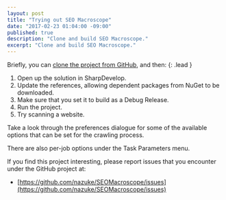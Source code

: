 ```yaml
---
layout: post
title: "Trying out SEO Macroscope"
date: "2017-02-23 01:04:00 -09:00"
published: true
description: "Clone and build SEO Macroscope."
excerpt: "Clone and build SEO Macroscope."
---
```


Briefly, you can [clone the project from GitHub](https://github.com/nazuke/SEOMacroscope), and then:
{: .lead }

1. Open up the solution in SharpDevelop.
1. Update the references, allowing dependent packages from NuGet to be downloaded.
1. Make sure that you set it to build as a Debug Release.
1. Run the project.
1. Try scanning a website.

Take a look through the preferences dialogue for some of the available options that can be set for the crawling process.

There are also per-job options under the Task Parameters menu.

If you find this project interesting, please report issues that you encounter under the GitHub project at:

* [https://github.com/nazuke/SEOMacroscope/issues](https://github.com/nazuke/SEOMacroscope/issues)
